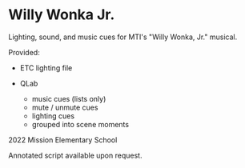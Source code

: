 # Willy Wonka Jr.

Lighting, sound, and music cues for MTI's "Willy Wonka, Jr." musical.

Provided:

- ETC lighting file
- QLab

  - music cues (lists only)
  - mute / unmute cues
  - lighting cues
  - grouped into scene moments

2022 Mission Elementary School

Annotated script available upon request.
